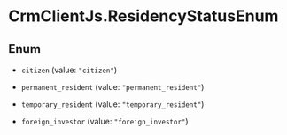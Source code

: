 # CrmClientJs.ResidencyStatusEnum

## Enum


* `citizen` (value: `"citizen"`)

* `permanent_resident` (value: `"permanent_resident"`)

* `temporary_resident` (value: `"temporary_resident"`)

* `foreign_investor` (value: `"foreign_investor"`)


